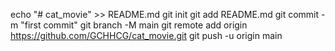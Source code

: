 echo "# cat_movie" >> README.md
git init
git add README.md
git commit -m "first commit"
git branch -M main
git remote add origin https://github.com/GCHHCG/cat_movie.git
git push -u origin main
